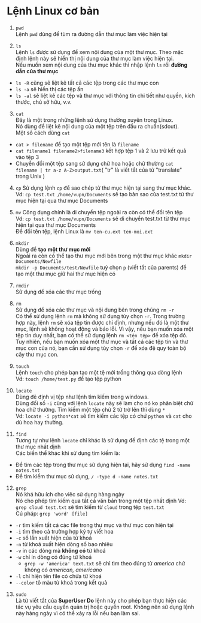 # Lệnh Linux cơ bản     

1. `pwd`    
Lệnh `pwd` dùng để tùm ra đường dẫn thư mục làm việc hiện tại   

2. `ls`     
Lệnh `ls` được sử dụng để xem nội dung của một thư mục. Theo mặc định lệnh này sẽ hiển thị nội dung của thư mục làm việc hiện tại.  
Nếu muốn xem nội dung của thư mục khác thì nhập lệnh   `ls` rồi **đường dẫn của thư mục**   
- `ls -R` cũng sẽ liệt kê tất cả các tệp trong các thư mục con    
- `ls -a` sẽ hiển thị các tệp ẩn  
- `ls -al` sẽ liệt kê các tệp và thư mục với thông tin chi tiết như quyền, kích thước, chủ sở hữu, v.v.   

3. `cat`    
Đây là một trong những lệnh sử dụng thường xuyên trong Linux.   
Nó dùng để liệt kê nội dung của một tệp trên đầu ra chuẩn(sdout).   
Một số cách dùng `cat`  
- `cat > filename` để tạo một tệp mới tên là `filename` 
- `cat filename1 filename2>filename3` kết hợp tệp 1 và 2 lưu trữ kết quả vào tệp 3  
- Chuyển đổi một tệp sang sử dụng chữ hoa hoặc chữ thường `cat filename | tr a-z A-Z>output.txt`( "tr" là viết tắt của từ "translate" trong Unix )  

4. `cp` 
Sử dụng lệnh `cp` để sao chép từ thư mục hiện tại sang thư mục khác.    
Vd: `cp test.txt /home/vupn/Documents` sẽ tạo bản sao của test.txt từ thư mục hiện tại qua thư mục Documents    

5. `mv` 
Công dụng chính là di chuyển tệp ngoài ra còn có thể đổi tên tệp    
Vd: `cp test.txt /home/vupn/Documents` sẽ di chuyển  test.txt từ thư mục hiện tại qua thư mục Documents     
Để đổi tên tệp, lệnh Linux là `mv ten-cu.ext ten-moi.ext`   

6. `mkdir`  
Dùng để  **tạo một thư mục mới**    
Ngoài ra còn có thể tạo thư mục mới bên trong một thư mục khác `mkdir Documents/Newfile`    
`mkdir -p Documents/test/Newfile` tuỳ chọn `p` (viết tắt của parents) để tạo một thư mục giữ hai thư mục hiện có    

7. `rmdir`     
Sử dụng để xóa các thư mục trống    

8. `rm`     
Sử dụng để xóa các thư mục và nội dung bên trong chúng `rm -r`  
Có thể sử dụng lệnh `rm` mà không sử dụng tùy chọn `-r`. Trong trường hợp này, lệnh `rm` sẽ xóa tệp tin được chỉ định, nhưng nếu đó là một thư mục, lệnh sẽ không hoạt động và báo lỗi. 
Vì vậy, nếu bạn muốn xóa một tệp tin duy nhất, bạn có thể sử dụng lệnh `rm <tên tệp>` để xóa tệp đó. Tuy nhiên, nếu bạn muốn xóa một thư mục và tất cả các tệp tin và thư mục con của nó, bạn cần sử dụng tùy chọn `-r` để xóa đệ quy toàn bộ cây thư mục con.  

9. `touch`  
Lệnh `touch` cho phép bạn tạo một tệ mới trống thông qua dòng lệnh  
Vd: `touch /home/test.py` để tạo tệp python     

10. `locate`    
Dùng đẻ định vị tệp như lệnh tìm kiếm trong windows.    
Dùng đối số `-i` cùng với lệnh `locate` này sẽ làm cho nó ko phân  biệt chữ hoa chữ thường. 
Tìm kiếm một tệp chứ 2 từ trở lên thì dùng `*`  
Vd: `locate -i python*cat` sẽ tìm kiếm các tệp có chứ `python` và `cat` cho dù hoa hay thường.  

11. `find`  
Tương tự như lệnh `locate` chỉ khác là sử dụng để định các tệ trong một thư mục nhất định   
Các biến thể khác khi sử dụng tìm kiếm là:  

 
- Để tìm các tệp trong thư mục sử dụng hiện tại, hãy sử dụng `find -name notes.txt` 
- Để tìm kiếm thư mục sử dụng, `/ -type d -name notes.txt`  

12. `grep`  
Nó khá hữu ích cho viêc sử dụng hàng ngày   
Nó cho phép tìm kiếm qua tất cả văn bản trong một tệp nhất định 
Vd: `grep cloud test.txt` sẽ tìm kiếm từ `cloud` trong tệp `test.txt`  
Cú pháp: `grep 'word' [file]`
- `-r` tìm kiếm tất cả các file trong thư mục và thư mục con hiện tại
- `-i` tìm theo cả trường hợp ký tự viết hoa
- `-c` số lần xuất hiện của từ khoá
- `-n` từ khoá xuất hiện dòng số bao nhiêu
- `-v` in các dòng mà **không có** từ khoá
- `-w` chỉ in dòng có đúng từ khoá
  - `grep -w 'america' text.txt` sẽ chỉ tìm theo đúng từ _america_ chứ không có _american, americano_
- `-l` chỉ hiện tên file có chứa từ khoá
- `--color` tô màu từ khoá trong kết quả 

13. `sudo`  
Là từ viết tắt của  **SuperUser Do** lệnh này cho phép bạn thực hiện các tác vụ yêu cầu quyền quản trị hoặc quyền root. 
Không nên sử dụng lệnh này hàng ngày vì có thể xảy ra lỗi nếu bạn làm sai.  





